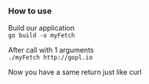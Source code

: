 ### How to use

Build our application<br/>
`go build -o myFetch`

After call with 1 arguments<br/>
`./myFetch http://gopl.io`


Now you have a same return just like curl